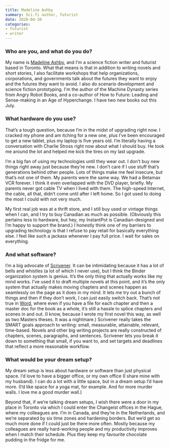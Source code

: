 ```yaml
---
title: Madeline Ashby
summary: Sci-fi author, futurist
date: 2020-04-30
categories:
- futurist
- writer
---
```


### Who are you, and what do you do?

My name is [Madeline Ashby](https://madelineashby.com/ "Madeline's website."), and I'm a science fiction writer and futurist based in Toronto. What that means is that in addition to writing novels and short stories, I also facilitate workshops that help organizations, corporations, and governments talk about the futures they want to enjoy and the futures they want to avoid. I also do scenario development and science fiction prototyping. I'm the author of the Machine Dynasty series from Angry Robot Books, and a co-author of How to Future: Leading and Sense-making in an Age of Hyperchange. I have two new books out this July.

### What hardware do you use?

That’s a tough question, because I’m in the midst of upgrading right now. I cracked my phone and am itching for a new one, plus I’ve been encouraged to get a new tablet, plus my laptop is five years old. I’m literally having a conversation with Charlie Stross right now about what I should buy. He took me around the lot and helped me kick the tires on my last upgrade.

I’m a big fan of using my technologies until they wear out. I don’t buy new things right away just because they’re new. I don’t care if I use stuff that’s generations behind other people. Lots of things make me feel insecure, but that’s not one of them. My parents were the same way. We had a Betamax VCR forever. I think it even overlapped with the DVD player, briefly. My parents never got cable TV when I lived with them. The high-speed Internet, the cable, all that, didn’t come until after I left home. So I got used to doing the most I could with not very much.

My first real job was at a thrift store, and I still buy used or vintage things when I can, and I try to buy Canadian as much as possible. (Obviously this pertains less to hardware, but hey, my InstantPot is Canadian-designed and I’m happy to support the brand.) I honestly think one of my barriers to upgrading technology is that I refuse to pay retail for basically everything else. I feel like such a jackass whenever I pay full price. I wait for sales on everything.

### And what software?

I’m a big advocate of [Scrivener][]. It can be intimidating because it has a lot of bells and whistles (a lot of which I never use), but I think the Binder organization system is genius. It’s the only thing that actually works like my mind works. I’ve used it to draft multiple novels at this point, and it’s the only system that actually makes moving chapters and scenes happen as seamlessly on the page as it does in my mind. It lets me try out a bunch of things and then if they don’t work, I can just easily switch back. That’s not true in [Word][], where even if you have a file for each chapter and then a master doc for the book as a whole, it’s still a hassle to splice chapters and scenes in and out. (I know, because I wrote my first novel this way, as well as two Masters theses. It was a nightmare.) Scrivener really takes the SMART goals approach to writing: small, measurable, attainable, relevant, time-based. Novels and other big writing projects are really constructed of chapters, scenes, paragraphs, and sentences. Scrivener lets you break it down to something that small, if you want to, and set targets and deadlines that reflect a more reasonable workflow.

### What would be your dream setup?

My dream setup is less about hardware or software than just physical space. I’d love to have a bigger office, or my own office (I share mine with my husband). I can do a lot with a little space, but in a dream setup I’d have more. (I’d like space for a yoga mat, for example. And for more murder walls. I love me a good murder wall.)

Beyond that, if we’re talking dream setups, I wish there were a door in my place in Toronto via which I could enter the Changeist offices in the Hague, where my colleagues are. I’m in Canada, and they’re in the Netherlands, and we’re separated by six time zones and hardening borders. But we’d get so much more done if I could just be there more often. Mostly because my colleagues are really hard-working people and my productivity improves when I match their schedule. Plus they keep my favourite chocolate pudding in the fridge for me.

[scrivener]: http://web.archive.org/web/20190626125457/http://www.literatureandlatte.com:80/scrivener.php? "A Mac text editor aimed at writers."
[word]: https://www.microsoft.com/en-us/microsoft-365/word "A document editor."
